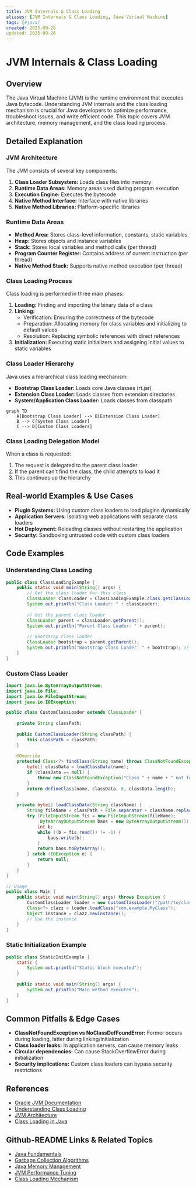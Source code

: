 ```yaml
---
title: JVM Internals & Class Loading
aliases: [JVM Internals & Class Loading, Java Virtual Machine]
tags: [#java]
created: 2025-09-26
updated: 2025-09-26
---
```


# JVM Internals & Class Loading

## Overview

The Java Virtual Machine (JVM) is the runtime environment that executes Java bytecode. Understanding JVM internals and the class loading mechanism is crucial for Java developers to optimize performance, troubleshoot issues, and write efficient code. This topic covers JVM architecture, memory management, and the class loading process.

## Detailed Explanation

### JVM Architecture

The JVM consists of several key components:

1. **Class Loader Subsystem:** Loads class files into memory
2. **Runtime Data Areas:** Memory areas used during program execution
3. **Execution Engine:** Executes the bytecode
4. **Native Method Interface:** Interface with native libraries
5. **Native Method Libraries:** Platform-specific libraries

### Runtime Data Areas

- **Method Area:** Stores class-level information, constants, static variables
- **Heap:** Stores objects and instance variables
- **Stack:** Stores local variables and method calls (per thread)
- **Program Counter Register:** Contains address of current instruction (per thread)
- **Native Method Stack:** Supports native method execution (per thread)

### Class Loading Process

Class loading is performed in three main phases:

1. **Loading:** Finding and importing the binary data of a class
2. **Linking:** 
   - Verification: Ensuring the correctness of the bytecode
   - Preparation: Allocating memory for class variables and initializing to default values
   - Resolution: Replacing symbolic references with direct references
3. **Initialization:** Executing static initializers and assigning initial values to static variables

### Class Loader Hierarchy

Java uses a hierarchical class loading mechanism:

- **Bootstrap Class Loader:** Loads core Java classes (rt.jar)
- **Extension Class Loader:** Loads classes from extension directories
- **System/Application Class Loader:** Loads classes from classpath

```mermaid
graph TD
    A[Bootstrap Class Loader] --> B[Extension Class Loader]
    B --> C[System Class Loader]
    C --> D[Custom Class Loaders]
```

### Class Loading Delegation Model

When a class is requested:
1. The request is delegated to the parent class loader
2. If the parent can't find the class, the child attempts to load it
3. This continues up the hierarchy

## Real-world Examples & Use Cases

- **Plugin Systems:** Using custom class loaders to load plugins dynamically
- **Application Servers:** Isolating web applications with separate class loaders
- **Hot Deployment:** Reloading classes without restarting the application
- **Security:** Sandboxing untrusted code with custom class loaders

## Code Examples

### Understanding Class Loading
```java
public class ClassLoadingExample {
    public static void main(String[] args) {
        // Get the class loader for this class
        ClassLoader classLoader = ClassLoadingExample.class.getClassLoader();
        System.out.println("Class Loader: " + classLoader);
        
        // Get the parent class loader
        ClassLoader parent = classLoader.getParent();
        System.out.println("Parent Class Loader: " + parent);
        
        // Bootstrap class loader
        ClassLoader bootstrap = parent.getParent();
        System.out.println("Bootstrap Class Loader: " + bootstrap); // null
    }
}
```

### Custom Class Loader
```java
import java.io.ByteArrayOutputStream;
import java.io.File;
import java.io.FileInputStream;
import java.io.IOException;

public class CustomClassLoader extends ClassLoader {
    
    private String classPath;
    
    public CustomClassLoader(String classPath) {
        this.classPath = classPath;
    }
    
    @Override
    protected Class<?> findClass(String name) throws ClassNotFoundException {
        byte[] classData = loadClassData(name);
        if (classData == null) {
            throw new ClassNotFoundException("Class " + name + " not found");
        }
        return defineClass(name, classData, 0, classData.length);
    }
    
    private byte[] loadClassData(String className) {
        String fileName = classPath + File.separator + className.replace('.', File.separatorChar) + ".class";
        try (FileInputStream fis = new FileInputStream(fileName);
             ByteArrayOutputStream baos = new ByteArrayOutputStream()) {
            int b;
            while ((b = fis.read()) != -1) {
                baos.write(b);
            }
            return baos.toByteArray();
        } catch (IOException e) {
            return null;
        }
    }
}

// Usage
public class Main {
    public static void main(String[] args) throws Exception {
        CustomClassLoader loader = new CustomClassLoader("/path/to/classes");
        Class<?> clazz = loader.loadClass("com.example.MyClass");
        Object instance = clazz.newInstance();
        // Use the instance
    }
}
```

### Static Initialization Example
```java
public class StaticInitExample {
    static {
        System.out.println("Static block executed");
    }
    
    public static void main(String[] args) {
        System.out.println("Main method executed");
    }
}
```

## Common Pitfalls & Edge Cases

- **ClassNotFoundException vs NoClassDefFoundError:** Former occurs during loading, latter during linking/initialization
- **Class loader leaks:** In application servers, can cause memory leaks
- **Circular dependencies:** Can cause StackOverflowError during initialization
- **Security implications:** Custom class loaders can bypass security restrictions

## References

- [Oracle JVM Documentation](https://docs.oracle.com/javase/specs/jvms/se11/html/)
- [Understanding Class Loading](https://www.baeldung.com/java-classloaders)
- [JVM Architecture](https://www.geeksforgeeks.org/jvm-works-jvm-architecture/)
- [Class Loading in Java](https://www.javatpoint.com/class-loading-in-java)

## Github-README Links & Related Topics

- [Java Fundamentals](../java-fundamentals/)
- [Garbage Collection Algorithms](../garbage-collection-algorithms/)
- [Java Memory Management](../java-memory-management/)
- [JVM Performance Tuning](../jvm-performance-tuning/)
- [Class Loading Mechanism](../class-loading-mechanism/)
